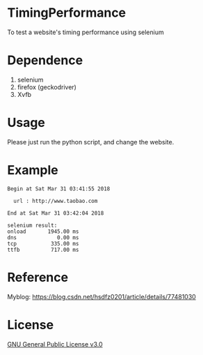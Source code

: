 # TimingPerformance
To test a website's timing performance using selenium 

# Dependence
1.  selenium
2.  firefox (geckodriver)
3.  Xvfb

# Usage
Please just run the python script, and change the website.

# Example
```
Begin at Sat Mar 31 03:41:55 2018 

  url : http://www.taobao.com

End at Sat Mar 31 03:42:04 2018 

selenium result:
onload       1945.00 ms
dns             0.00 ms
tcp           335.00 ms
ttfb          717.00 ms
```
# Reference
Myblog: https://blog.csdn.net/hsdfz0201/article/details/77481030

# License
[GNU General Public License v3.0](http://www.gnu.org/licenses/gpl-3.0.en.html)
